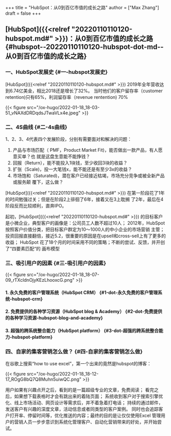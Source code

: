 +++
title = "HubSpot：从0到百亿市值的成长之路"
author = ["Max Zhang"]
draft = false
+++

## [HubSpot]({{<relref "20220110110120-hubspot.md#" >}})：从0到百亿市值的成长之路 {#hubspot--20220110110120-hubspot-dot-md--从0到百亿市值的成长之路}


### 一、HubSpot发展史 {#一-hubspot发展史}

[HubSpot]({{<relref "20220110110120-hubspot.md#" >}}) 2019年全年营收达到6.74亿美金，相比2018还是增长了32%。
当时他们的客户留存率（customer retention)只有65%，利润留存率（revenue
rentention) 70%

{{< figure src="/ox-hugo/2022-01-18_18-03-51_vNAXdDRDqdsJTwaVLx4e.jpeg" >}}


### 二、4S曲线 {#二-4s曲线}

1、2、3、4代表四个发展阶段，分别有需要面对和解决的问题：

1.  产品与市场匹配（ PMF，Product Market Fit)，能否做出一款产品，有人愿意买单？也
    就是这盘生意能不能挣钱？
2.  回报（Return），能不能投入1块钱，至少收回3块的收益？
3.  扩张（Scale)，投一大笔钱x，能不能还是有至少3x的收益？
4.  市场饱和（Saturated)，潜在客户已经接近枯竭，市场充分竞争或被全新产品或服务颠
    覆下，这么做？

[HubSpot]({{<relref "20220110110120-hubspot.md#" >}}) 在第一阶段花了1年的时间勉强过关；但是在阶段2上徘徊了6年，接着又在3上耽搁
了2年，最后在4阶段反而比较顺利，直奔IPO。

起初，[HubSpot]({{<relref "20220110110120-hubspot.md#" >}}) 的目标客户是小微企业，典型客户的画像是：公司员工人数不超过10人；
2012年，HubSpot 按照客户价值分类，把目标客户群定为10～1000人的中小企业的市场营销
主管；
投资回报直接翻倍，接近5.2，很重要的原因是在upsell和cross-sell上有了更多的收益；
HubSpot 花了18个月的时间采用不同的策略；不断的尝试、反馈，并开创了“四要素匹配“的
画布模型


### 三、吸引用户的因素 {#三-吸引用户的因素}

{{< figure src="/ox-hugo/2022-01-18_18-07-09_rTXcldnOjyKEzLhooxcG.png" >}}


#### 1. 永久免费的客户管理系统（HubSpot CRM） {#1-dot-永久免费的客户管理系统-hubspot-crm}


#### 2. 免费提供的各种学习资源（HubSpot blog & Academy） {#2-dot-免费提供的各种学习资源-hubspot-blog-and-academy}


#### 3. 超强的跨系统整合能力（HubSpot platform） {#3-dot-超强的跨系统整合能力-hubspot-platform}


### 四、自家的集客营销怎么做？ {#四-自家的集客营销怎么做}

在谷歌上搜索“how to use excel”，第一个出来的竟然是hubspot的博客：

{{< figure src="/ox-hugo/2022-01-18_18-12-17_ROgG8bQ7Q8Muhn5uiwQC.png" >}}

用户如果有兴趣点开之后，看到的是一篇超级专业的文章，免费阅读；
看完之后，如果想下载表格时才会有跳出来的着陆页面；
系统收到客户对于搜索引擎优化、线上市场活动、网页设计等需求后，并不着急着打电话；
持续的通过邮件，发送客户有兴趣的深度文章，活动信息或者同类型的客户案例。
同时也会追踪客户打开率、停留时间等，优化推送的内容；最终的目的是让仅仅使用Excel
管理用户的营销人员一步步意识到系统化管理客户、自动化营销带来的好处，并开始尝试。